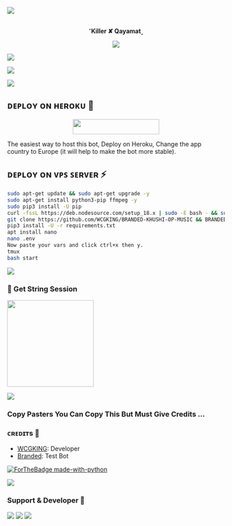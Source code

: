 <a href="https://www.youtube.com/watch?v=dQw4w9WgXcQ"><img src="https://user-images.githubusercontent.com/73097560/115834477-dbab4500-a447-11eb-908a-139a6edaec5c.gif"></a>


<p align="center">
<br><b> ˹Killer ✘ Qayamat˼
</b><br>
</p>
<p align="center"><a href="https://t.me/MUSICBOT_OWNER"><img src="https://graph.org/file/bf191b068f587d5ef6c34.jpg"></a></p>


<a href="https://www.youtube.com/watch?v=dQw4w9WgXcQ"><img src="https://user-images.githubusercontent.com/73097560/115834477-dbab4500-a447-11eb-908a-139a6edaec5c.gif"></a>

<img src="https://readme-typing-svg.herokuapp.com?color=00FF00&width=420&lines=killer+qayamat+music+on+telegram+voice+chat+feature;Managed+by+L2R+King%E2%9D%A4%EF%B8%8F"> 

<a href="https://www.youtube.com/watch?v=dQw4w9WgXcQ"><img src="https://user-images.githubusercontent.com/73097560/115834477-dbab4500-a447-11eb-908a-139a6edaec5c.gif"></a>


## ᴅᴇᴩʟᴏʏ ᴏɴ ʜᴇʀᴏᴋᴜ 🚀

<p align="center"><a href="https://heroku.com/deploy?template=https://github.com/ashishking2006/Kws-OP-MUSIC"> <img src="https://img.shields.io/badge/Deploy%20To%20Heroku-red?style=for-the-badge&logo=heroku" width="200" height="35.45"/></a></p>
The easiest way to host this bot, Deploy on Heroku, Change the app country to Europe (it will help to make the bot more stable).


## ᴅᴇᴘʟᴏʏ ᴏɴ ᴠᴘꜱ ꜱᴇʀᴠᴇʀ ⚡

```sh
sudo apt-get update && sudo apt-get upgrade -y
sudo apt-get install python3-pip ffmpeg -y
sudo pip3 install -U pip
curl -fssL https://deb.nodesource.com/setup_18.x | sudo -E bash - && sudo apt-get install nodejs -y && npm i -g npm
git clone https://github.com/WCGKING/BRANDED-KHUSHI-OP-MUSIC && BRANDED-KHUSHI-OP-MUSIC
pip3 install -U -r requirements.txt
apt install nano
nano .env
Now paste your vars and click ctrl+x then y. 
tmux
bash start
```
<a href="https://www.youtube.com/watch?v=dQw4w9WgXcQ"><img src="https://user-images.githubusercontent.com/73097560/115834477-dbab4500-a447-11eb-908a-139a6edaec5c.gif"></a>


### 🧪 Get String Session

</h4>    
<p><a href="https://t.me/String_sessionkhushi_bot"><img src="https://img.shields.io/badge/Generate%20On%20Repl-blueviolet?style=for-the-badge&logo=appveyor" width="200""/></a></p>

<a href="https://www.youtube.com/watch?v=dQw4w9WgXcQ"><img src="https://user-images.githubusercontent.com/73097560/115834477-dbab4500-a447-11eb-908a-139a6edaec5c.gif"></a>

### Copy Pasters You Can Copy This But Must Give Credits ...

### ᴄʀᴇᴅɪᴛs 💖
- [WCGKING](https://github.com/WCGKING): Developer
- [Branded](https://t.me/QUIZVCBOT): Test Bot

[![ForTheBadge made-with-python](http://ForTheBadge.com/images/badges/made-with-python.svg)](https://www.python.org/)


<a href="https://www.youtube.com/watch?v=dQw4w9WgXcQ"><img src="https://user-images.githubusercontent.com/73097560/115834477-dbab4500-a447-11eb-908a-139a6edaec5c.gif"></a>

### Support & Developer 🎑
<a href="https://t.me/BWF_MUSIC1"><img src="https://img.shields.io/badge/-Support%20Group-black.svg?style=for-the-badge&logo=Telegram"></a>
<a href="https://t.me/MUSICBOT_OWNER"><img src="https://img.shields.io/badge/%20Developer-blue.svg?style=for-the-badge&logo=Telegram"></a>
    <a href="https://www.youtube.com/watch?v=dQw4w9WgXcQ"><img src="https://user-images.githubusercontent.com/73097560/115834477-dbab4500-a447-11eb-908a-139a6edaec5c.gif"></a>
